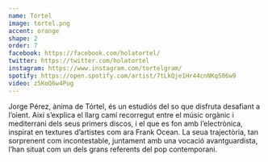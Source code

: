 ```yaml
---
name: Tórtel
image: tortel.png
accent: orange
shape: 2
order: 7
facebook: https://facebook.com/holatortel/
twitter: https://twitter.com/holatortel
instagram: https://www.instagram.com/tortelgram/
spotify: https://open.spotify.com/artist/7tLkQje1Hr44cnNKqS06w9
video: z5KoQ6w4Pug
---
```


Jorge Pérez, ànima de Tórtel, és un estudiós del so que disfruta desafiant a l’oient. Així s’explica el llarg camí recorregut entre el músic orgànic i mediterrani dels seus primers discos, i el que es fon amb l’electrònica, inspirat en textures d’artistes com ara Frank Ocean. La seua trajectòria, tan sorprenent com incontestable, juntament amb una vocació avantguardista, l’han situat com un dels grans referents del pop contemporani.
